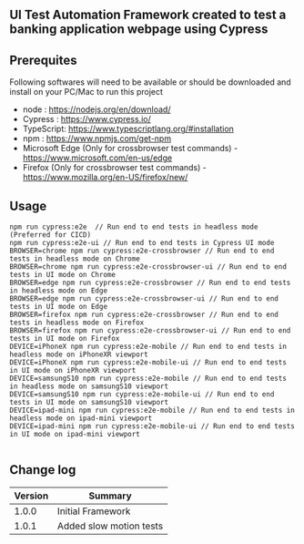 ## UI Test Automation Framework created to test a banking application webpage using Cypress

## Prerequites 

Following softwares will need to be available or should be downloaded and install on your PC/Mac to run this project 

- node :  https://nodejs.org/en/download/
- Cypress : https://www.cypress.io/
- TypeScript: https://www.typescriptlang.org/#installation
- npm : https://www.npmjs.com/get-npm
- Microsoft Edge (Only for crossbrowser test commands) - https://www.microsoft.com/en-us/edge
- Firefox (Only for crossbrowser test commands) - https://www.mozilla.org/en-US/firefox/new/

## Usage

```
npm run cypress:e2e  // Run end to end tests in headless mode (Preferred for CICD)
npm run cypress:e2e-ui // Run end to end tests in Cypress UI mode
BROWSER=chrome npm run cypress:e2e-crossbrowser // Run end to end tests in headless mode on Chrome
BROWSER=chrome npm run cypress:e2e-crossbrowser-ui // Run end to end tests in UI mode on Chrome
BROWSER=edge npm run cypress:e2e-crossbrowser // Run end to end tests in headless mode on Edge
BROWSER=edge npm run cypress:e2e-crossbrowser-ui // Run end to end tests in UI mode on Edge
BROWSER=firefox npm run cypress:e2e-crossbrowser // Run end to end tests in headless mode on Firefox
BROWSER=firefox npm run cypress:e2e-crossbrowser-ui // Run end to end tests in UI mode on Firefox
DEVICE=iPhoneX npm run cypress:e2e-mobile // Run end to end tests in headless mode on iPhoneXR viewport
DEVICE=iPhoneX npm run cypress:e2e-mobile-ui // Run end to end tests in UI mode on iPhoneXR viewport
DEVICE=samsungS10 npm run cypress:e2e-mobile // Run end to end tests in headless mode on samsungS10 viewport
DEVICE=samsungS10 npm run cypress:e2e-mobile-ui // Run end to end tests in UI mode on samsungS10 viewport
DEVICE=ipad-mini npm run cypress:e2e-mobile // Run end to end tests in headless mode on ipad-mini viewport
DEVICE=ipad-mini npm run cypress:e2e-mobile-ui // Run end to end tests in UI mode on ipad-mini viewport
    
```

## Change log

| Version | Summary                      |
| ------- | -----------------------------|
| 1.0.0   | Initial Framework            |
| 1.0.1   | Added slow motion tests      |
